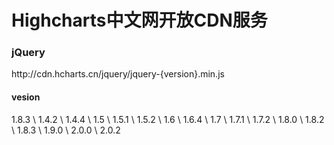 <h1>Highcharts中文网开放CDN服务</h1>

<h3>jQuery</h3>
http://cdn.hcharts.cn/jquery/jquery-{version}.min.js

<h4>vesion</h4>

1.8.3 \ 1.4.2 \ 1.4.4 \ 1.5 \ 1.5.1 \ 1.5.2 \ 1.6 \ 1.6.4 \ 1.7 \ 1.7.1 \ 1.7.2 \ 1.8.0 \ 1.8.2 \ 1.8.3 \ 1.9.0 \ 2.0.0 \ 2.0.2
